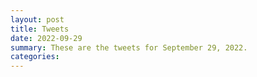 ```yaml
---
layout: post
title: Tweets
date: 2022-09-29
summary: These are the tweets for September 29, 2022.
categories:
---
```


